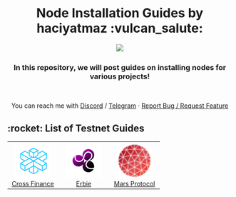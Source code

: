 <h1 align="center">Node Installation Guides by haciyatmaz :vulcan_salute:</h1>
<p align="center">
	<img height="200" height="auto" src="https://avatars.githubusercontent.com/u/35812219"></br>
<h3 align="center">In this repository, we will post guides on installing nodes for various projects!</h3></br>
	</p>

<p align="center">
You can reach me with <a href="https://discord.com/users/401788522765484043">Discord</a> / <a href="https://t.me/haciyatmaz">Telegram</a>  ·  <a href="https://github.com/hcytmz/Node-Installation-Guides/issues">Report Bug / Request Feature</a>   
	</p>


<h2 align="left" id="list-testnets"> :rocket: List of Testnet Guides</h2>
<table width='100%'>
  <tr>
    <td align="center" width="100">
      <a href="./CrossFi">
        <img src="./logos/CrossFi.png" width="80" height="80" alt="Cross Finance" />
      </a>
      <br>
      <a href="./CrossFi"> Cross Finance
      </a>
    </td>
    <td align="center" width="100">
      <a href="./Erbie">
        <img src="./logos/erbie.png" width="80" height="80" alt="Erbie" />
      </a>
      <br>
      <a href="./Erbie"> Erbie
      </a>
    </td>
    <td align="center" width="100">
      <a href="./Mars Protocol">
        <img src="./logos/mars.svg" width="80" height="80" alt="Mars Protocol" />
      </a>
      <br>
      <a href="./Mars Protocol"> Mars Protocol
      </a>
    </td>
  </tr>
</table>
<br>
